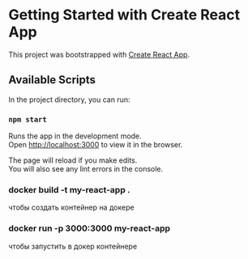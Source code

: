# Getting Started with Create React App

This project was bootstrapped with [Create React App](https://github.com/facebook/create-react-app).

## Available Scripts

In the project directory, you can run:

### `npm start`

Runs the app in the development mode.\
Open [http://localhost:3000](http://localhost:3000) to view it in the browser.

The page will reload if you make edits.\
You will also see any lint errors in the console.

### docker build -t my-react-app .
чтобы создать контейнер на докере

### docker run -p 3000:3000 my-react-app

чтобы запустить в докер контейнере
